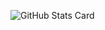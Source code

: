 ![GitHub Stats Card](https://github-readme-stats.vercel.app/api?username=Jyuki555&count_private=true&theme=chartreuse-dark&show_icons=true)
<!--
**Jyuki555/Jyuki555** is a ✨ _special_ ✨ repository because its `README.md` (this file) appears on your GitHub profile.

Here are some ideas to get you started:

- 🔭 I’m currently working on ...
- 🌱 I’m currently learning ...
- 👯 I’m looking to collaborate on ...
- 🤔 I’m looking for help with ...
- 💬 Ask me about ...
- 📫 How to reach me: ...
- 😄 Pronouns: ...
- ⚡ Fun fact: ...
-->
